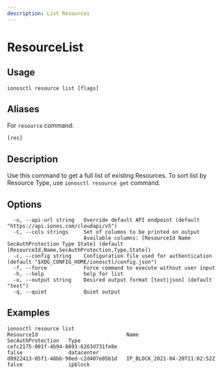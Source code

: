 ```yaml
---
description: List Resources
---
```


# ResourceList

## Usage

```text
ionosctl resource list [flags]
```

## Aliases

For `resource` command:
```text
[res]
```

## Description

Use this command to get a full list of existing Resources. To sort list by Resource Type, use `ionosctl resource get` command.

## Options

```text
  -u, --api-url string   Override default API endpoint (default "https://api.ionos.com/cloudapi/v5")
  -C, --cols strings     Set of columns to be printed on output 
                         Available columns: [ResourceId Name SecAuthProtection Type State] (default [ResourceId,Name,SecAuthProtection,Type,State])
  -c, --config string    Configuration file used for authentication (default "$XDG_CONFIG_HOME/ionosctl/config.json")
  -f, --force            Force command to execute without user input
  -h, --help             help for list
  -o, --output string    Desired output format [text|json] (default "text")
  -q, --quiet            Quiet output
```

## Examples

```text
ionosctl resource list 
ResourceId                             Name                            SecAuthProtection   Type
cefc2175-001f-4b94-8693-6263d731fe8e                                   false               datacenter
d8922413-05f1-48bb-90ed-c2d407e05b1d   IP_BLOCK_2021-04-20T11:02:52Z   false               ipblock
```

